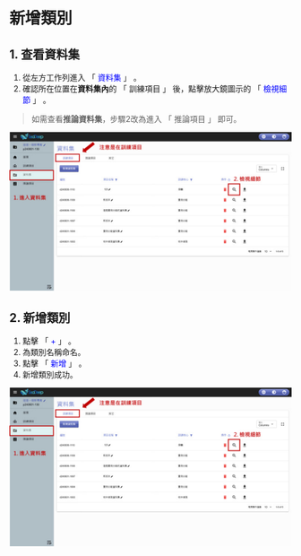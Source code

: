 # 新增類別

## 1. 查看資料集

1. 從左方工作列進入 「 <font color="blue">資料集</font> 」 。
2. 確認所在位置在**資料集內**的 「 訓練項目 」 後，點擊放大鏡圖示的 「 <font color="blue">檢視細節</font> 」 。

> 如需查看**推論資料集**，步驟2改為進入 「 推論項目 」 即可。

![alt text](image-8.png)

## 2. 新增類別

1. 點擊 「 <font color="blue">+</font> 」 。
2. 為類別名稱命名。
3. 點擊 「 <font color="blue">新增</font> 」 。
4. 新增類別成功。

![alt text](image-9.png)

